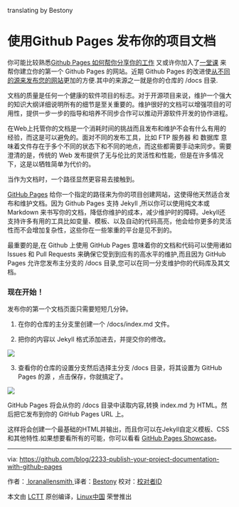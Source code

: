 translating by Bestony

使用Github Pages 发布你的项目文档
=====

你可能比较熟悉[Github Pages 如何帮你分享你的工作][3] 又或许你加入了[一堂课][4] 来帮你建立你的第一个 Github Pages 的网站。近期 Github Pages 的改进使[从不同的源来发布您的网站][5]更加的方便.其中的来源之一就是你的仓库的 /docs 目录. 

文档的质量是任何一个健康的软件项目的标志。对于开源项目来说，维护一个强大的知识大纲详细说明所有的细节是至关重要的。维护很好的文档可以增强项目的可用性，提供一步一步的指导和培养不同步合作可以推动开源软件开发的协作进程。

在Web上托管你的文档是一个消耗时间的挑战而且发布和维护不会有什么有用的经验，而这是可以避免的。面对不同的发布工具，比如 FTP 服务器 和 数据库 意味着文件存在于多个不同的状态下和不同的地点，而这些都需要手动来同步。需要澄清的是，传统的 Web 发布提供了无与伦比的灵活性和性能，但是在许多情况下，这是以牺牲简单为代价的。

当作为文档时，一个路径显然更容易去接触到。


[GitHub Pages][2] 给你一个指定的路径来为你的项目创建网站，这使得他天然适合发布和维护文档。因为 Github Pages 支持 Jekyll ,所以你可以使用纯文本或 Markdown 来书写你的文档，降低你维护的成本，减少维护时的障碍。Jekyll还支持许多有用的工具比如变量、模板、以及自动的代码高亮，他会给你更多的灵活性而不会增加复杂性，这些你在一些笨重的平台是见不到的。

最重要的是,在 Github 上使用 GitHub Pages 意味着你的文档和代码可以使用诸如 Issues 和 Pull Requests 来确保它受到到应有的高水平的维护,而且因为 GitHub Pages 允许您发布主分支的 /docs 目录,您可以在同一分支维护你的代码库及其文档。

### 现在开始！

发布你的第一个文档页面只需要短短几分钟。

1. 在你的仓库的主分支里创建一个 /docs/index.md 文件。

2. 把你的内容以 Jekyll 格式添加进去，并提交你的修改。

![](https://cloud.githubusercontent.com/assets/3477155/17778793/47c5a586-6533-11e6-982c-ebd41ec6968c.gif)

3. 查看你的仓库的设置分支然后选择主分支 /docs 目录，将其设置为 GitHub Pages 的源 ，点击保存，你就搞定了。

![](https://cloud.githubusercontent.com/assets/3477155/17778792/47c2ecc4-6533-11e6-828a-91980daa7297.gif)

GitHub Pages 将会从你的 /docs 目录中读取内容,转换 index.md 为 HTML。然后把它发布到你的 GitHub Pages URL 上。

这样将会创建一个最基础的HTML并输出，而且你可以在Jekyll自定义模板、CSS 和其他特性.如果想要看所有的可能，你可以看看 [GitHub Pages Showcase][1]。

--------------------------------------------------------------------------------

via: https://github.com/blog/2233-publish-your-project-documentation-with-github-pages

作者：[ loranallensmith ][a]
译者：[Bestony](https://github.com/bestony)
校对：[校对者ID](https://github.com/校对者ID)

本文由 [LCTT](https://github.com/LCTT/TranslateProject) 原创编译，[Linux中国](https://linux.cn/) 荣誉推出

[a]: https://github.com/loranallensmith
[1]: https://github.com/showcases/github-pages-examples
[2]: https://pages.github.com/
[3]: https://www.youtube.com/watch?v=2MsN8gpT6jY
[4]: https://www.youtube.com/watch?v=RaKX4A5EiQo
[5]: https://help.github.com/articles/configuring-a-publishing-source-for-github-pages/
